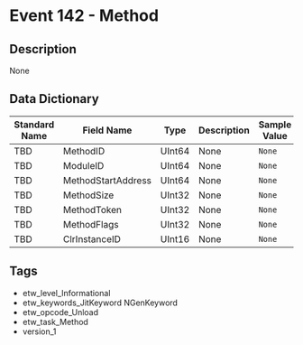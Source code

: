 # Event 142 - Method

## Description
None

## Data Dictionary
|Standard Name|Field Name|Type|Description|Sample Value|
|---|---|---|---|---|
|TBD|MethodID|UInt64|None|`None`|
|TBD|ModuleID|UInt64|None|`None`|
|TBD|MethodStartAddress|UInt64|None|`None`|
|TBD|MethodSize|UInt32|None|`None`|
|TBD|MethodToken|UInt32|None|`None`|
|TBD|MethodFlags|UInt32|None|`None`|
|TBD|ClrInstanceID|UInt16|None|`None`|

## Tags
* etw_level_Informational
* etw_keywords_JitKeyword NGenKeyword
* etw_opcode_Unload
* etw_task_Method
* version_1